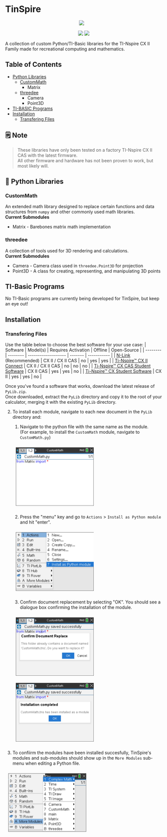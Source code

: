 # TinSpire


<p align="center">
<img style="width: 50px; margin-right: 1em" src="./readme_assets/logo.png">
</p>

<p align="center">
    <img src="https://shields.io/badge/Python-3.4-blue?logo=python&style=flat&logoColor=yellow">
    <img src="https://shields.io/badge/version-a0.0.1-lightgrey">
</p>

A collection of custom Python/TI-Basic libraries for the TI-Nspire CX II Family made for recreational computing and mathematics.
## Table of Contents
- [Python Libraries](#python-libraries)
	+ [CustomMath](#custommath)
		* Matrix
	+ [threedee](#threedee)
		* Camera
		* Point3D
- [TI-BASIC Programs](#ti-basic-programs)
- [Installation](#installation)
	+ [Transfering Files](#transfering-files)
## 🗒️ Note
>These libraries have only been tested on a factory TI-Nspire CX II CAS with the latest firmware.<br>
All other firmware and hardware has not been proven to work, but most likely will.
## 🐍 Python Libraries
### CustomMath
An extended math library designed to replace certain functions and data structures from `numpy` and other commonly used math libraries.<br>
**Current Submodules**
- Matrix - Barebones matrix math implementation
### threedee
A collection of tools used for 3D rendering and calculations.<br>
**Current Submodules**
- Camera - Camera class used in `threedee.Point3D` for projection
- Point3D - A class for creating, representing, and manipulating 3D points
## TI-Basic Programs
No TI-Basic programs are currently being developed for TinSpire, but keep an eye out!
## Installation
### Transfering Files
Use the table below to choose the best software for your use case:
| Software | Model(s) | Requires Activation | Offline | Open-Source |
| -------- | -------- | ------------------- | ------- | ----------- |
| [N-Link](https://lights0123.com/n-link/) (Recommended)                                                                          | CX II / CX II CAS | no                  | yes     | yes         |
| [Ti-Nspire&#x2122; CX II Connect](https://nspireconnect.ti.com/)                                                                | CX II / CX II CAS | no                  | no      | no          |
| [Ti-Nspire&#x2122; CX CAS Student Software](https://education.ti.com/en/products/computer-software/ti-nspire-cx-cas-student-sw) | CX II CAS         | yes                 | yes     | no          |
| [Ti-Nspire&#x2122; CX Student Software](https://education.ti.com/en/products/computer-software/ti-nspire-cx-student-sw)         | CX II             | yes                 | yes     | no          |

Once you've found a software that works, download the latest release of `PyLib.zip`.<br>
Once downloaded, extract the `PyLib` directory and copy it to the root of your calculator, merging it with the existing `PyLib` directory.<br>

2) To install each module, navigate to each new document in the `PyLib` directory and:
    1) Navigate to the python file with the same name as the module.<br> (For example, to install the `CustomMath` module, navigate to `CustomMath.py`)
    
    <p><img style="width: 250px; margin: 10px" src="./readme_assets/screenshots/basefile.jpg"></p>
    
    2) Press the "menu" key and go to `Actions` > `Install as Python module` and hit "enter".
    
    <p><img style="width: 250px; margin: 10px" src="./readme_assets/screenshots/install.jpg"></p>
    
    3) Confirm document replacement by selecting "OK". You should see a dialogue box confirming the installation of the module.
    
    <p><img style="width: 250px; margin: 10px" src="./readme_assets/screenshots/confirm-replace.jpg"><img style="width: 250px; margin: 10px" src="./readme_assets/screenshots/install-complete.jpg"></p>

3) To confiirm the modules have been installed succesfully, TinSpire's modules and sub-modules should show up in the `More Modules` sub-menu when editing a Python file.

<p><img style="width: 250px; margin: 10px" src="./readme_assets/screenshots/validate.jpg"></p>